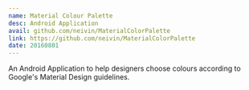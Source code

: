 ```yaml
---
name: Material Colour Palette 
desc: Android Application
avail: github.com/neivin/MaterialColorPalette
link: https://github.com/neivin/MaterialColorPalette
date: 20160801
---
```


An Android Application to help designers choose colours according to Google's Material Design guidelines.
